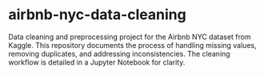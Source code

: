 # airbnb-nyc-data-cleaning
Data cleaning and preprocessing project for the Airbnb NYC dataset from Kaggle. This repository documents the process of handling missing values, removing duplicates, and addressing inconsistencies. The cleaning workflow is detailed in a Jupyter Notebook for clarity.

